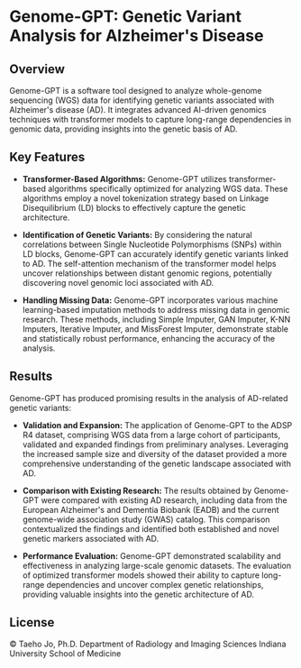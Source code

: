# Genome-GPT: Genetic Variant Analysis for Alzheimer's Disease

## Overview

Genome-GPT is a software tool designed to analyze whole-genome sequencing (WGS) data for identifying genetic variants associated with Alzheimer's disease (AD). It integrates advanced AI-driven genomics techniques with transformer models to capture long-range dependencies in genomic data, providing insights into the genetic basis of AD.

## Key Features

- **Transformer-Based Algorithms:** Genome-GPT utilizes transformer-based algorithms specifically optimized for analyzing WGS data. These algorithms employ a novel tokenization strategy based on Linkage Disequilibrium (LD) blocks to effectively capture the genetic architecture.
  
- **Identification of Genetic Variants:** By considering the natural correlations between Single Nucleotide Polymorphisms (SNPs) within LD blocks, Genome-GPT can accurately identify genetic variants linked to AD. The self-attention mechanism of the transformer model helps uncover relationships between distant genomic regions, potentially discovering novel genomic loci associated with AD.

- **Handling Missing Data:** Genome-GPT incorporates various machine learning-based imputation methods to address missing data in genomic research. These methods, including Simple Imputer, GAN Imputer, K-NN Imputers, Iterative Imputer, and MissForest Imputer, demonstrate stable and statistically robust performance, enhancing the accuracy of the analysis.

## Results

Genome-GPT has produced promising results in the analysis of AD-related genetic variants:

- **Validation and Expansion:** The application of Genome-GPT to the ADSP R4 dataset, comprising WGS data from a large cohort of participants, validated and expanded findings from preliminary analyses. Leveraging the increased sample size and diversity of the dataset provided a more comprehensive understanding of the genetic landscape associated with AD.

- **Comparison with Existing Research:** The results obtained by Genome-GPT were compared with existing AD research, including data from the European Alzheimer's and Dementia Biobank (EADB) and the current genome-wide association study (GWAS) catalog. This comparison contextualized the findings and identified both established and novel genetic markers associated with AD.

- **Performance Evaluation:** Genome-GPT demonstrated scalability and effectiveness in analyzing large-scale genomic datasets. The evaluation of optimized transformer models showed their ability to capture long-range dependencies and uncover complex genetic relationships, providing valuable insights into the genetic architecture of AD.

## License

© Taeho Jo, Ph.D.
Department of Radiology and Imaging Sciences
Indiana University School of Medicine
